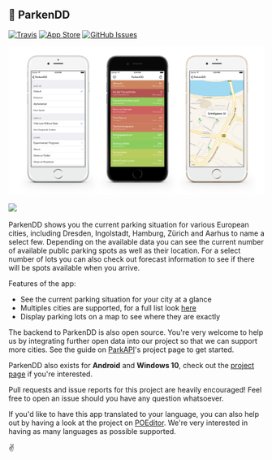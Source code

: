 ## 🚗 ParkenDD

[![Travis](https://img.shields.io/travis/kiliankoe/ParkenDD.svg?style=flat-square)](https://travis-ci.org/kiliankoe/ParkenDD)
[![App Store](https://img.shields.io/itunes/v/957165041.svg?style=flat-square)](https://itunes.apple.com/us/app/parkendd/id957165041)
[![GitHub Issues](https://img.shields.io/github/issues/kiliankoe/ParkenDD.svg?style=flat-square)](https://github.com/kiliankoe/ParkenDD/issues)

![](Resources/screenshot.png)

[![](http://parkendd.kilian.io/images/badge_small.svg)](https://itunes.apple.com/de/app/parkendd/id957165041)

ParkenDD shows you the current parking situation for various European cities, including Dresden, Ingolstadt, Hamburg, Zürich and Aarhus to name a select few. Depending on the available data you can see the current number of available public parking spots as well as their location. For a select number of lots you can also check out forecast information to see if there will be spots available when you arrive.

Features of the app:

- See the current parking situation for your city at a glance
- Multiples cities are supported, for a full list look [here](https://github.com/offenesdresden/ParkAPI/tree/master/park_api/cities)
- Display parking lots on a map to see where they are exactly

The backend to ParkenDD is also open source. You're very welcome to help us by integrating further open data into our project so that we can support more cities. See the guide on [ParkAPI](https://github.com/offenesdresden/ParkAPI#adding-support-for-a-new-city)'s project page to get started.

ParkenDD also exists for **Android** and **Windows 10**, check out the [project page](https://parkendd.de) if you're interested.

Pull requests and issue reports for this project are heavily encouraged! Feel free to open an issue should you have any question whatsoever.

If you'd like to have this app translated to your language, you can also help out by having a look at the project on [POEditor](https://poeditor.com/join/project/ppxkC7Hgvf). We're very interested in having as many languages as possible supported.

✌️
